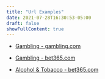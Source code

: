 ```yaml
---
title: "Url Examples"
date: 2021-07-28T16:30:53-05:00
draft: false
showFullContent: true
---
```


- [Gambling - gambling.com](https://gambling.com)
- [Gambling - bet365.com](https://bet365.com)

- [Alcohol & Tobacco - bet365.com](https://wineinsiders.com)
